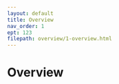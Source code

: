 ```yaml
---
layout: default
title: Overview
nav_order: 1
ept: 123
filepath: overview/1-overview.html
---
```


# Overview
